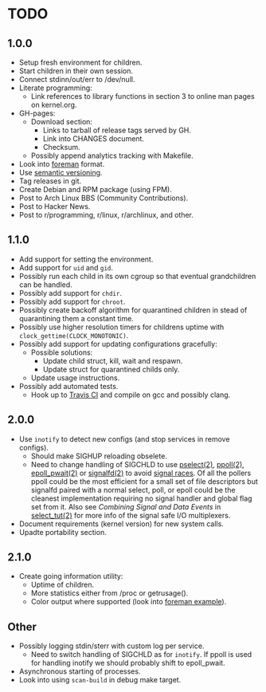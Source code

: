 TODO
====

1.0.0
-----

* Setup fresh environment for children.
* Start children in their own session.
* Connect stdinn/out/err to /dev/null.
* Literate programming:
  - Link references to library functions in section 3 to online man pages
    on kernel.org.
* GH-pages:
  - Download section:
      - Links to tarball of release tags served by GH.
      - Link into CHANGES document.
      - Checksum.
  - Possibly append analytics tracking with Makefile.
* Look into [foreman][] format.
* Use [semantic versioning][semantic].
* Tag releases in git.
* Create Debian and RPM package (using FPM).
* Post to Arch Linux BBS (Community Contributions).
* Post to Hacker News.
* Post to r/programming, r/linux, r/archlinux, and other.


1.1.0
-----

* Add support for setting the environment.
* Add support for `uid` and `gid`.
* Possibly run each child in its own cgroup so that eventual grandchildren
  can be handled.
* Possibly add support for `chdir`.
* Possibly add support for `chroot`.
* Possibly create backoff algorithm for quarantined children in stead of
  quarantining them a constant time.
* Possibly use higher resolution timers for childrens uptime with
  `clock_gettime(CLOCK_MONOTONIC)`.
* Possibly add support for updating configurations gracefully:
  - Possible solutions:
    - Update child struct, kill, wait and respawn.
    - Update struct for quarantined childs only.
  - Update usage instructions.
* Possibly add automated tests.
  - Hook up to [Travis CI][travis] and compile on gcc and possibly clang.


2.0.0
-----

* Use `inotify` to detect new configs (and stop services in remove configs).
  - Should make SIGHUP reloading obselete.
  - Need to change handling of SIGCHLD to use [pselect(2)][pselect],
    [ppoll(2)][ppoll], [epoll_pwait(2)][epoll] or [signalfd(2)][signalfd] to
    avoid [signal races][race]. Of all the pollers ppoll could be the most
    efficient for a small set of file descriptors but signalfd paired with
    a normal select, poll, or epoll could be the cleanest implementation
    requiring no signal handler and global flag set from it. Also
    see *Combining Signal and Data Events* in [select_tut(2)][select_tut]
    for more info of the signal safe I/O multiplexers.
* Document requirements (kernel version) for new system calls.
* Upadte portability section.


2.1.0
-----

* Create going information utility:
  - Uptime of children.
  - More statistics either from /proc or getrusage().
  - Color output where supported (look into [foreman example][colors]).


Other
-----

* Possibly logging stdin/sterr with custom log per service.
  - Need to switch handling of SIGCHLD as for `inotify`. If ppoll is used
    for handling inotify we should probably shift to epoll_pwait.
* Asynchronous starting of processes.
* Look into using `scan-build` in debug make target.


[foreman]: http://ddollar.github.com/foreman/
[semantic]: http://semver.org/
[travis]: https://groups.google.com/forum/#!msg/travis-ci/z9JNDGjKz-8/tRL0BpdSY24J
[pselect]: http://www.kernel.org/doc/man-pages/online/pages/man2/select.2.html
[ppoll]: http://www.kernel.org/doc/man-pages/online/pages/man2/poll.2.html
[epoll]: http://www.kernel.org/doc/man-pages/online/pages/man2/epoll_wait.2.html
[signalfd]: http://www.kernel.org/doc/man-pages/online/pages/man2/signalfd.2.html
[race]: http://www.linuxprogrammingblog.com/code-examples/using-pselect-to-avoid-a-signal-race
[select_tut]: http://www.kernel.org/doc/man-pages/online/pages/man2/select_tut.2.html
[colors]: http://wynnnetherland.com/journal/a-stylesheet-author-s-guide-to-terminal-colors
